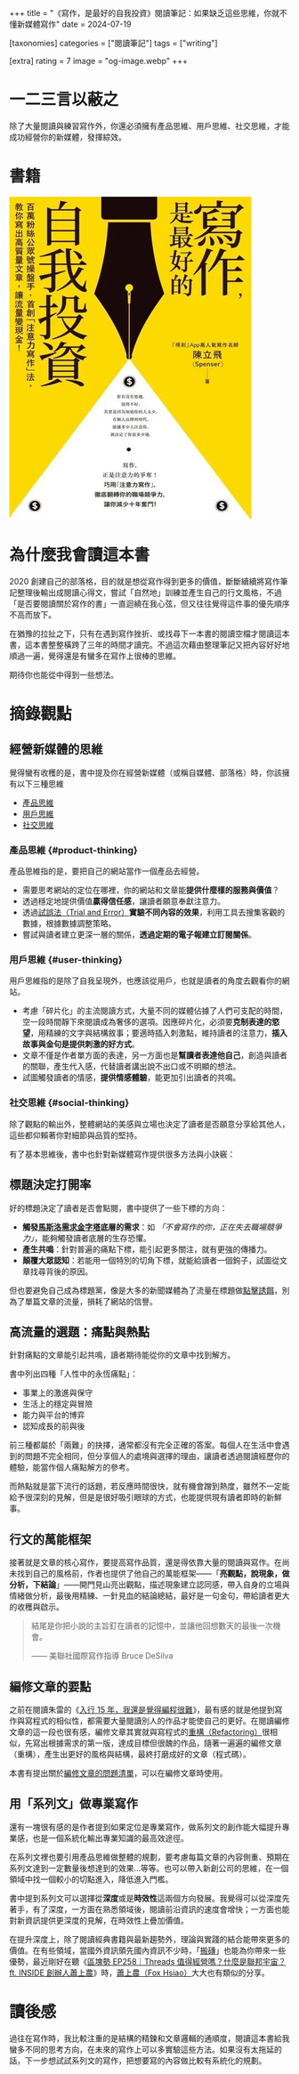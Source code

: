 +++
title = "《寫作，是最好的自我投資》閱讀筆記：如果缺乏這些思維，你就不懂新媒體寫作"
date = 2024-07-19

[taxonomies]
categories = ["閱讀筆記"]
tags = ["writing"]

[extra]
rating = 7
image = "og-image.webp"
+++

# 一二三言以蔽之
除了大量閱讀與練習寫作外，你還必須擁有產品思維、用戶思維、社交思維，才能成功經營你的新媒體，發揮綜效。

# 書籍
[![](book.webp)](https://readmoo.com/book/210102582000101)

# 為什麼我會讀這本書

2020 創建自己的部落格，目的就是想從寫作得到更多的價值，斷斷續續將寫作筆記整理後輸出成閱讀心得文，嘗試「自然地」訓練並產生自己的行文風格，不過「是否要閱讀關於寫作的書」一直迴繞在我心弦，但又往往覺得這件事的優先順序不高而放下。

在猶豫的拉扯之下，只有在遇到寫作挫折、或找尋下一本書的閱讀空檔才閱讀這本書，這本書整整橫跨了三年的時間才讀完。不過這次藉由整理筆記又把內容好好地順過一遍，覺得還是有蠻多在寫作上很棒的思維。

期待你也能從中得到一些想法。

# 摘錄觀點
## 經營新媒體的思維
覺得蠻有收穫的是，書中提及你在經營新媒體（或稱自媒體、部落格）時，你該擁有以下三種思維
* [產品思維](#product-thinking)
* [用戶思維](#user-thinking)
* [社交思維](#social-thinking)

### 產品思維 {#product-thinking}
產品思維指的是，要把自己的網站當作一個產品去經營。
* 需要思考網站的定位在哪裡，你的網站和文章能**提供什麼樣的服務與價值**？
* 透過穩定地提供價值**贏得信任感**，讓讀者願意奉獻注意力。
* 透過[試誤法（Trial and Error）](https://zh.wikipedia.org/zh-tw/%E5%B0%9D%E8%AF%95%E9%94%99%E8%AF%AF%E6%B3%95)**實驗不同內容的效果**，利用工具去搜集客觀的數據，根據數據調整策略。
* 嘗試與讀者建立更深一層的關係，**透過定期的電子報建立訂閱關係**。

### 用戶思維 {#user-thinking}
用戶思維指的是除了自我呈現外，也應該從用戶，也就是讀者的角度去觀看你的網站。
* 考慮「碎片化」的主流閱讀方式，大量不同的媒體佔據了人們可支配的時間，空一段時間靜下來閱讀成為奢侈的選項。因應碎片化，必須要**克制表達的慾望**，用精練的文字與結構敘事；要適時插入刺激點，維持讀者的注意力，**插入故事與金句是提供刺激的好方式**。
* 文章不僅是作者單方面的表達，另一方面也是**幫讀者表達他自己**，創造與讀者的關聯，產生代入感，代替讀者講出說不出口或不明顯的想法。
* 試圖觸發讀者的情感，**提供情感體驗**，能更加引出讀者的共鳴。

### 社交思維 {#social-thinking}
除了觀點的輸出外，整體網站的美感與立場也決定了讀者是否願意分享給其他人，這些都仰賴著你對細節與品質的堅持。

有了基本思維後，書中也針對新媒體寫作提供很多方法與小訣竅：
## 標題決定打開率
好的標題決定了讀者是否會點閱，書中提供了一些下標的方向：
* **觸發[馬斯洛需求金字塔](https://zh.wikipedia.org/zh-tw/%E9%9C%80%E6%B1%82%E5%B1%82%E6%AC%A1%E7%90%86%E8%AE%BA)底層的需求**：如 *「不會寫作的你，正在失去職場競爭力」*，能夠觸發讀者底層的生存恐懼。
* **產生共鳴**：針對普遍的痛點下標，能引起更多關注，就有更強的傳播力。
* **顛覆大眾認知**：若能用一個特別的切角下標，就能給讀者一個鉤子，試圖從文章找尋背後的原因。

但也要避免自己成為標題黨，像是大多的新聞媒體為了流量在標題做[點擊誘餌](https://zh.wikipedia.org/zh-tw/%E6%A0%87%E9%A2%98%E5%85%9A)，別為了單篇文章的流量，損耗了網站的信譽。

## 高流量的選題：痛點與熱點
針對痛點的文章能引起共鳴，讀者期待能從你的文章中找到解方。

書中列出四種「人性中的永恆痛點」：
* 事業上的激進與保守
* 生活上的穩定與冒險
* 能力與平台的博弈
* 認知成長的前與後

前三種都屬於「兩難」的抉擇，通常都沒有完全正確的答案。每個人在生活中會遇到的問題不完全相同，但分享個人的處境與選擇的理由，讓讀者透過閱讀經歷你的體驗，能當作個人痛點解方的參考。

而熱點就是當下流行的話題，若反應時間很快，就有機會蹭到熱度，雖然不一定能給予很深刻的見解，但是是很好吸引眼球的方式，也能提供現有讀者即時的新鮮事。

## 行文的萬能框架
接著就是文章的核心寫作，要提高寫作品質，還是得依靠大量的閱讀與寫作。在尚未找到自己的風格前，作者也提供了他自己的萬能框架——「**亮觀點，說現象，做分析，下結論**」——開門見山亮出觀點，描述現象建立認同感，帶入自身的立場與情緒做分析，最後用精練、一針見血的結論總結，最好是一句金句，帶給讀者更大的收穫與啟示。

> 結尾是你把小說的主旨釘在讀者的記憶中，並讓他回想數天的最後一次機會。
>
> —— 美聯社國際寫作指導 Bruce DeSilva

## 編修文章的要點

之前在閱讀朱雷的《[入行 15 年，我還是覺得編程很難](@/wisdom/articles/15-years-in-programming.md)》，最有感的就是他提到寫作與寫程式的相似性，都需要大量閱讀別人的作品才能使自己的更好。在閱讀編修文章的這一段也很有感，編修文章其實就與寫程式的[重構（Refactoring）](https://zh.wikipedia.org/zh-tw/%E4%BB%A3%E7%A0%81%E9%87%8D%E6%9E%84)很相似，先寫出根據需求的第一版，達成目標但很醜的作品，隨著一遍遍的編修文章（重構），產生出更好的風格與結構，最終打磨成好的文章（程式碼）。

本書有提出關於[編修文章的問題清單](@/wisdom/lists/editing-questions.md)，可以在編修文章時使用。

## 用「系列文」做專業寫作

還有一塊很有感的是作者提到如果定位是專業寫作，做系列文的創作能大幅提升專業感，也是一個系統化輸出專業知識的最高效途徑。

在系列文裡也要引用產品思維做整體的規劃，要考慮每篇文章的內容側重、預期在系列文達到一定數量後想達到的效果...等等。也可以帶入新創公司的思維，在一個領域中找一個較小的切點進入，降低進入門檻。

書中提到系列文可以選擇從**深度**或是**時效性**這兩個方向發展。我覺得可以從深度先著手，有了深度，一方面在熟悉領域後，閱讀前沿資訊的速度會增快；一方面也能對新資訊提供更深度的見解，在時效性上疊加價值。

在提升深度上，除了閱讀經典書籍與最新趨勢外，理論與實踐的結合能帶來更多的價值。在有些領域，當國外資訊領先國內資訊不少時，「[搬磚](https://theinitium.com/article/20170321-mainland-infosmuggler)」也能為你帶來一些優勢，最近剛好在聽《[區塊勢 EP258｜Threads 值得經營嗎？什麼是聯邦宇宙？ft. INSIDE 創辦人蕭上農](https://blocktrend.firstory.io/episodes/clyokllla0dmj011da1ck7vu4)》時，[蕭上農（Fox Hsiao）](https://x.com/pirrer)大大也有類似的分享。

# 讀後感
過往在寫作時，我比較注重的是結構的精鍊和文章邏輯的通順度，閱讀這本書給我蠻多不同的思考方向，在未來的寫作上可以多實驗這些方法。如果沒有太拖延的話，下一步想試試系列文的寫作，把想要寫的內容做比較有系統化的規劃。
